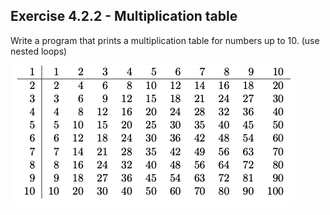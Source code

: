 ## Exercise 4.2.2 - Multiplication table

Write a program that prints a multiplication table for numbers up to 10. (use nested loops)

![multiplication_table](/exercise-4.2.02/multiplication_table.png)

